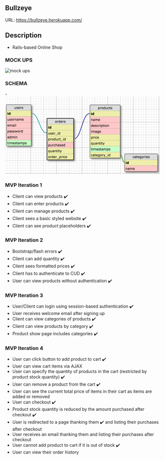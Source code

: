 ## Bullzeye
URL: https://bullzeye.herokuapp.com/

## Description
- Rails-based Online Shop

### MOCK UPS

<img src="http://i.imgur.com/jnFu4eLg.jpg" alt="mock ups" width="400" height="500">

### SCHEMA

-![Schema](./schema.png)

### MVP Iteration 1
- Client can view products :heavy_check_mark:
- Client can enter products :heavy_check_mark:
- Client can manage products :heavy_check_mark:
- Client sees a basic styled website :heavy_check_mark:
- Client can see product placeholders :heavy_check_mark:

### MVP Iteration 2
- Bootstrap/flash errors :heavy_check_mark:
- Client can add quantity :heavy_check_mark:
- Client sees formatted prices :heavy_check_mark:
- Client has to authenticate to CUD :heavy_check_mark:
- User can view products without authentication :heavy_check_mark:

### MVP Iteration 3
- User/Client can login using session-based authentication :heavy_check_mark:
- User receives welcome email after signing up
- Client can view categories of products :heavy_check_mark:
- Client can view products by category :heavy_check_mark:
- Product show page includes categories :heavy_check_mark:

### MVP Iteration 4
- User can click button to add product to cart :heavy_check_mark:
- User can view cart items via AJAX
- User can specify the quantity of products in the cart (restricted by product stock quantity) :heavy_check_mark:
- User can remove a product from the cart :heavy_check_mark:
- User can see the current total price of items in their cart as items are added or removed
- User can checkout :heavy_check_mark:
- Product stock quantity is reduced by the amount purchased after checkout :heavy_check_mark:
- User is redirected to a page thanking them :heavy_check_mark:
and listing their purchases after checkout
- User receives an email thanking them and listing their purchases after checkout
- User cannot add product to cart if it is out of stock :heavy_check_mark:
- User can view their order history